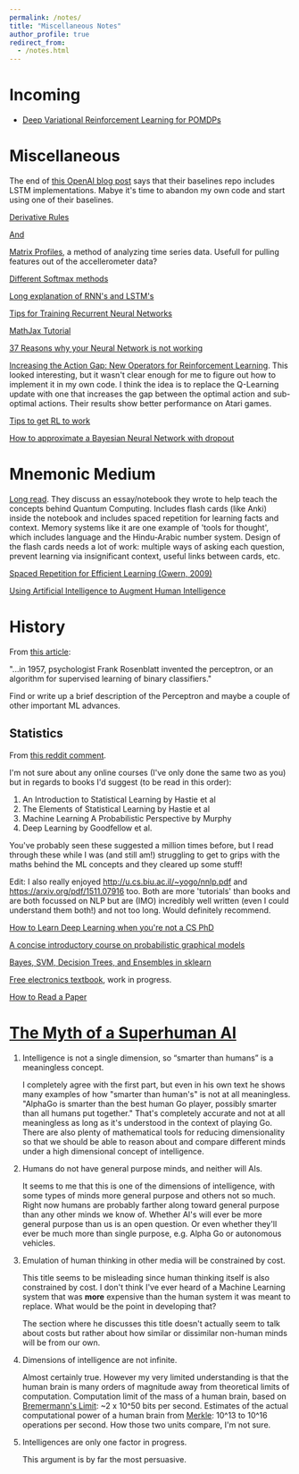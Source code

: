 ```yaml
---
permalink: /notes/
title: "Miscellaneous Notes"
author_profile: true
redirect_from: 
  - /notes.html
---
```


# Incoming

* [Deep Variational Reinforcement Learning for POMDPs](https://arxiv.org/abs/1806.02426)

# Miscellaneous

The end of [this OpenAI blog post](https://blog.openai.com/baselines-acktr-a2c/) says that their baselines repo includes LSTM implementations. Mabye it's time to abandon my own code and start using one of their baselines.

[Derivative Rules](http://www.mathsisfun.com/calculus/derivatives-rules.html)

[And](https://en.wikipedia.org/wiki/Differentiation_rules)

[Matrix Profiles](http://www.cs.ucr.edu/%7Eeamonn/Matrix_Profile_Tutorial_006.pdf), a method of analyzing time series data. Usefull for pulling features out of the accellerometer data?

[Different Softmax methods](https://arxiv.org/abs/1612.05628)

[Long explanation of RNN's and LSTM's](https://ayearofai.com/rohan-lenny-3-recurrent-neural-networks-10300100899b)

[Tips for Training Recurrent Neural Networks](http://danijar.com/tips-for-training-recurrent-neural-networks/)

[MathJax Tutorial](https://math.meta.stackexchange.com/questions/5020/mathjax-basic-tutorial-and-quick-reference)

[37 Reasons why your Neural Network is not working](https://blog.slavv.com/37-reasons-why-your-neural-network-is-not-working-4020854bd607)

[Increasing the Action Gap: New Operators for Reinforcement Learning](https://arxiv.org/abs/1512.04860). This looked interesting, but it wasn't clear enough for me to figure out how to implement it in my own code. I think the idea is to replace the Q-Learning update with one that increases the gap between the optimal action and sub-optimal actions. Their results show better performance on Atari games.

[Tips to get RL to work](https://github.com/williamFalcon/DeepRLHacks)

[How to approximate a Bayesian Neural Network with dropout](https://medium.com/emergent-future/simple-reinforcement-learning-with-tensorflow-part-7-action-selection-strategies-for-exploration-d3a97b7cceaf)

# Mnemonic Medium

[Long read](https://numinous.productions/ttft/). They discuss an essay/notebook they wrote to help teach the concepts behind Quantum Computing. Includes flash cards (like Anki) inside the notebook and includes spaced repetition for learning facts and context. Memory systems like it are one example of 'tools for thought', which includes language and the Hindu-Arabic number system. Design of the flash cards needs a lot of work: multiple ways of asking each question, prevent learning via insignificant context, useful links between cards, etc.

[Spaced Repetition for Efficient Learning (Gwern, 2009)](https://www.gwern.net/Spaced-repetition)

[Using Artificial Intelligence to Augment Human Intelligence](https://distill.pub/2017/aia/)


# History
From [this article](http://sdtimes.com/realities-machine-learning-systems/):

"...in 1957, psychologist Frank Rosenblatt invented the perceptron, or an algorithm for supervised learning of binary classifiers."

Find or write up a brief description of the Perceptron and maybe a couple of other important ML advances.


## Statistics

From [this reddit comment](https://www.reddit.com/r/MachineLearning/comments/6llhit/d_softmax_interpretation_with_non_1hot_labels/djvsw88/).

I'm not sure about any online courses (I've only done the same two as you) but in regards to books I'd suggest (to be read in this order):

1. An Introduction to Statistical Learning by Hastie et al
1. The Elements of Statistical Learning by Hastie et al
1. Machine Learning A Probabilistic Perspective by Murphy
1. Deep Learning by Goodfellow et al.

You've probably seen these suggested a million times before, but I read through these while I was (and still am!) struggling to get to grips with the maths behind the ML concepts and they cleared up some stuff!

Edit: I also really enjoyed http://u.cs.biu.ac.il/~yogo/nnlp.pdf and https://arxiv.org/pdf/1511.07916 too. Both are more 'tutorials' than books and are both focussed on NLP but are (IMO) incredibly well written (even I could understand them both!) and not too long. Would definitely recommend.


[How to Learn Deep Learning when you're not a CS PhD](https://vimeo.com/214233053)

[A concise introductory course on probabilistic graphical models](https://ermongroup.github.io/cs228-notes/)

[Bayes, SVM, Decision Trees, and Ensembles in sklearn](https://github.com/savan77/Practical-Machine-Learning-With-Python/blob/master/Part%20-%202/Practical%20Machine%20Learning%20With%20Python%20-%20Part%202.ipynb)

[Free electronics textbook](https://www.circuitlab.com/textbook/), work in progress.

[How to Read a Paper](http://ccr.sigcomm.org/online/files/p83-keshavA.pdf)

# [The Myth of a Superhuman AI](https://backchannel.com/the-myth-of-a-superhuman-ai-59282b686c62)

1. Intelligence is not a single dimension, so “smarter than humans” is a meaningless concept.

   I completely agree with the first part, but even in his own text he shows many examples of how "smarter than human's" is not at all meaningless. "AlphaGo is smarter than the best human Go player, possibly smarter than all humans put together." That's completely accurate and not at all meaningless as long as it's understood in the context of playing Go. There are also plenty of mathematical tools for reducing dimensionality so that we should be able to reason about and compare different minds under a high dimensional concept of intelligence.

2. Humans do not have general purpose minds, and neither will AIs.

   It seems to me that this is one of the dimensions of intelligence, with some types of minds more general purpose and others not so much. Right now humans are probably farther along toward general purpose than any other minds we know of. Whether AI's will ever be more general purpose than us is an open question. Or even whether they'll ever be much more than single purpose, e.g. Alpha Go or autonomous vehicles.

3. Emulation of human thinking in other media will be constrained by cost.

   This title seems to be misleading since human thinking itself is also constrained by cost. I don't think I've ever heard of a Machine Learning system that was **more** expensive than the human system it was meant to replace. What would be the point in developing that?

   The section where he discusses this title doesn't actually seem to talk about costs but rather about how similar or dissimilar non-human minds will be from our own.

4. Dimensions of intelligence are not infinite.

   Almost certainly true. However my very limited understanding is that the human brain is many orders of magnitude away from theoretical limits of computation. Computation limit of the mass of a human brain, based on [Bremermann's Limit](https://en.wikipedia.org/wiki/Bremermann%27s_limit): ~2 x 10^50 bits per second. Estimates of the actual computational power of a human brain from [Merkle](http://www.merkle.com/brainLimits.html): 10^13 to 10^16 operations per second. How those two units compare, I'm not sure.

5. Intelligences are only one factor in progress.

   This argument is by far the most persuasive.
